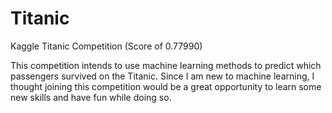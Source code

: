 # Titanic
Kaggle Titanic Competition (Score of 0.77990)

This competition intends to use machine learning methods to predict which passengers survived on the Titanic. Since I am new to machine learning, I thought joining this competition would be a great opportunity to learn some new skills and have fun while doing so.

